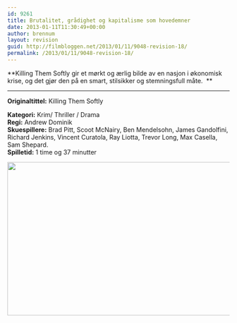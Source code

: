 ```yaml
---
id: 9261
title: Brutalitet, grådighet og kapitalisme som hovedemner
date: 2013-01-11T11:30:49+00:00
author: brennum
layout: revision
guid: http://filmbloggen.net/2013/01/11/9048-revision-18/
permalink: /2013/01/11/9048-revision-18/
---
```

**Killing Them Softly gir et mørkt og ærlig bilde av en nasjon i økonomisk krise, og det gjør den på en smart, stilsikker og stemningsfull måte.  **  
****

**<!--more-->Originaltittel:** Killing Them Softly

  
**Kategori:** Krim/ Thriller / Drama  
**Regi:** Andrew Dominik  
**Skuespillere:** Brad Pitt, Scoot McNairy, Ben Mendelsohn, James Gandolfini, Richard Jenkins, Vincent Curatola, Ray Liotta, Trevor Long, Max Casella, Sam Shepard.  
**Spilletid:** 1 time og 37 minutter

<a href="http://filmbloggen.net/?attachment_id=9079" rel="attachment wp-att-9079"><img class="alignnone size-large wp-image-9079" src="http://filmbloggen.net/wp-content/uploads//2013/01/Killing-them-softly-bilde-4-620x348.jpg" alt="" width="620" height="348" /></a>

&nbsp;

&nbsp;

<div class="video-shortcode">
</div>

&nbsp;